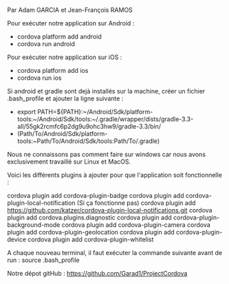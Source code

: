 Par Adam GARCIA et Jean-François RAMOS

Pour exécuter notre application sur Android :

- cordova platform add android
- cordova run android

Pour exécuter notre application sur iOS :

- cordova platform add ios
- cordova run ios

Si android et gradle sont dejà installés sur la machine, créer un fichier .bash_profile et ajouter la ligne suivante :

- export PATH=${PATH}:~/Android/Sdk/platform-tools:~/Android/Sdk/tools:~/.gradle/wrapper/dists/gradle-3.3-all/55gk2rcmfc6p2dg9u9ohc3hw9/gradle-3.3/bin/
- (Path/To/Android/Sdk/platform-tools:~Path/To/Android/Sdk/tools:Path/To/.gradle)

Nous ne connaissons pas comment faire sur windows car nous avons exclusivement travaillé sur Linux et MacOS.

Voici les différents plugins à ajouter pour que l'application soit fonctionnelle :

cordova plugin add cordova-plugin-badge
cordova plugin add cordova-plugin-local-notification (Si ça fonctionne pas) cordova plugin add https://github.com/katzer/cordova-plugin-local-notifications.git
cordova plugin add cordova.plugins.diagnostic
cordova plugin add cordova-plugin-background-mode
cordova plugin add cordova-plugin-camera
cordova plugin add cordova-plugin-geolocation
cordova plugin add cordova-plugin-device
cordova plugin add cordova-plugin-whitelist

A chaque nouveau terminal, il faut exécuter la commande suivante avant de run :
source .bash_profile

Notre dépot gitHub : https://github.com/Garad1/ProjectCordova